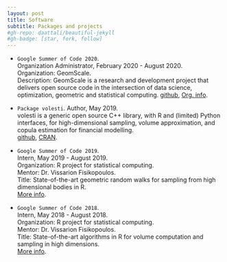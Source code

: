 ```yaml
---
layout: post
title: Software
subtitle: Packages and projects
#gh-repo: daattali/beautiful-jekyll
#gh-badge: [star, fork, follow]
---  
```


- `Google Summer of Code 2020`.  
Organization Administrator, February 2020 - August 2020.  
Organization: GeomScale.  
Description: GeomScale is a research and development project that delivers open source code in the intersection of data science, optimization, geometric and statistical computing.
[github](https://geomscale.github.io/), [Org. info](https://summerofcode.withgoogle.com/organizations/5673184117915648/).  

- `Package volesti`.
Author, May 2019.  
volesti is a generic open source C++ library, with R and (limited) Python interfaces, for high-dimensional sampling, volume approximation, and copula estimation for financial modelling.  
[github](https://github.com/GeomScale/volume_approximation), [CRAN](https://CRAN.R-project.org/package=volesti).  

- `Google Summer of Code 2019`.  
Intern, May 2019 - August 2019.  
Organization: R project for statistical computing.  
Mentor: Dr. Vissarion Fisikopoulos.  
Title: State-of-the-art geometric random walks for sampling from high dimensional bodies in R.  
[More info](https://summerofcode.withgoogle.com/projects/4674018118991872).  

- `Google Summer of Code 2018`.  
Intern, May 2018 - August 2018.  
Organization: R project for statistical computing.  
Mentor: Dr. Vissarion Fisikopoulos.  
Title: State-of-the-art algorithms in R for volume computation and sampling in high dimensions.  
[More info](https://summerofcode.withgoogle.com/archive/2018/projects/5477184021987328/).  


